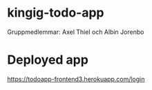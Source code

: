 # kingig-todo-app
Gruppmedlemmar: Axel Thiel och Albin Jorenbo

# Deployed app
https://todoapp-frontend3.herokuapp.com/login
